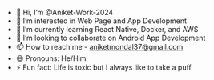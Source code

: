 - 👋 Hi, I’m @Aniket-Work-2024
- 👀 I’m interested in Web Page and App Development
- 🌱 I’m currently learning React Native, Docker, and AWS
- 💞️ I’m looking to collaborate on Android App Development
- 📫 How to reach me - aniketmondal37@gmail.com
- 😄 Pronouns: He/Him
- ⚡ Fun fact: Life is toxic but I always like to take a puff

<!---
Aniket-Work-2024/Aniket-Work-2024 is a ✨ special ✨ repository because its `README.md` (this file) appears on your GitHub profile.
You can click the Preview link to take a look at your changes.
--->
